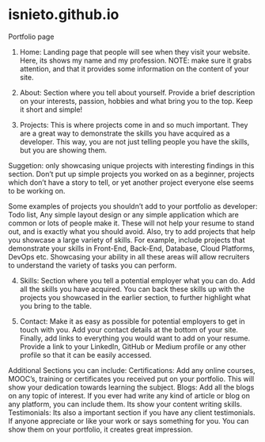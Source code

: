 # isnieto.github.io

Portfolio page

1. Home:  Landing page that people will see when they visit your website. Here, its shows my name and my profession. 
NOTE: make sure it grabs attention, and that it provides some information on the content of your site. 

2. About: Section where you tell about yourself. Provide a brief description on your interests, passion, hobbies and what bring you 
to the top. Keep it short and simple!

3. Projects: This is where projects come in and so much important. They are a great way to demonstrate the skills you have acquired as a developer. 
This way, you are not just telling people you have the skills, but you are showing them.

Suggetion:  only showcasing unique projects with interesting findings in this section. Don’t put up simple projects you worked on as a beginner, projects which
don’t have a story to tell, or yet another project everyone else seems to be working on.

Some examples of projects you shouldn’t add to your portfolio as developer: Todo list, Any simple layout design or any simple application which are common or lots
of people make it. These will not help your resume to stand out, and is exactly what you should avoid. Also, try to add projects that help you showcase a large
variety of skills. For example, include projects that demonstrate your skills in Front-End, Back-End, Database, Cloud Platforms,
DevOps etc. Showcasing your ability in all these areas will allow recruiters to understand the variety of tasks you can perform.

4. Skills: Section where you tell a potential employer what you can do. Add all the skills you have acquired. You can back these skills up with the projects you
showcased in the earlier section, to further highlight what you bring to the table.

5. Contact: Make it as easy as possible for potential employers to get in touch with you. Add your contact details at the bottom of your site. Finally, add links to everything you would want to add 
on your resume. Provide a link to your LinkedIn, GitHub or Medium profile or any other profile so that it can be easily accessed.

Additional Sections you can include:
Certifications: Add any online courses, MOOC’s, training or certificates you received put on your portfolio. This will show your dedication towards learning the subject.
Blogs: Add all the blogs on any topic of interest. If you ever had write any kind of article or blog on any platform, you can include them. Its show your content writing skills.
Testimonials: Its also a important section if you have any client testimonials. If anyone appreciate or like your work or says something for you. You can show them on your portfolio, it creates great impression.
